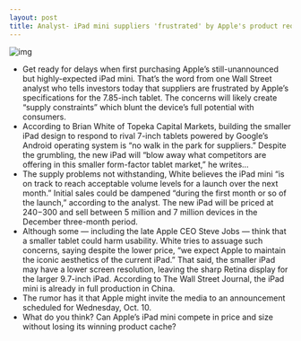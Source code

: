```yaml
---
layout: post
title: Analyst- iPad mini suppliers 'frustrated' by Apple's product requirements
---
```

![img](http://media.idownloadblog.com/wp-content/uploads/2012/09/iPad-mini-mockup-TaoBao-001.jpg)
* Get ready for delays when first purchasing Apple’s still-unannounced but highly-expected iPad mini. That’s the word from one Wall Street analyst who tells investors today that suppliers are frustrated by Apple’s specifications for the 7.85-inch tablet. The concerns will likely create “supply constraints” which blunt the device’s full potential with consumers.
* According to Brian White of Topeka Capital Markets, building the smaller iPad design to respond to rival 7-inch tablets powered by Google’s Android operating system is “no walk in the park for suppliers.” Despite the grumbling, the new iPad will “blow away what competitors are offering in this smaller form-factor tablet market,” he writes…
* The supply problems not withstanding, White believes the iPad mini “is on track to reach acceptable volume levels for a launch over the next month.” Initial sales could be dampened “during the first month or so of the launch,” according to the analyst. The new iPad will be priced at $240-$300 and sell between 5 million and 7 million devices in the December three-month period.
* Although some — including the late Apple CEO Steve Jobs — think that a smaller tablet could harm usability. White tries to assuage such concerns, saying despite the lower price, “we expect Apple to maintain the iconic aesthetics of the current iPad.” That said, the smaller iPad may have a lower screen resolution, leaving the sharp Retina display for the larger 9.7-inch iPad. According to The Wall Street Journal, the iPad mini is already in full production in China.
* The rumor has it that Apple might invite the media to an announcement scheduled for Wednesday, Oct. 10.
* What do you think? Can Apple’s iPad mini compete in price and size without losing its winning product cache?

